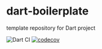 # dart-boilerplate

template repository for Dart project

![Dart CI](https://github.com/sensuikan1973/dart-boilerplate/workflows/Dart%20CI/badge.svg)
[![codecov](https://codecov.io/gh/sensuikan1973/dart-boilerplate/branch/main/graph/badge.svg?token=0EE7KZ8DVJ)](https://codecov.io/gh/sensuikan1973/dart-boilerplate)
